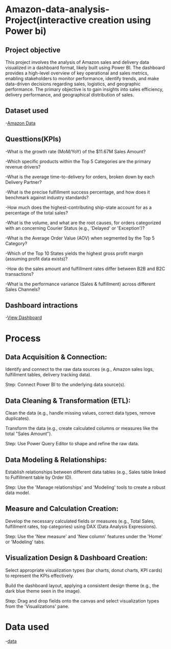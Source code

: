 # Amazon-data-analysis-Project(interactive creation using Power bi)
## Project objective
This project involves the analysis of Amazon sales and delivery data visualized in a dashboard format, likely built using Power BI. The dashboard provides a high-level overview of key operational and sales metrics, enabling stakeholders to monitor performance, identify trends, and make data-driven decisions regarding sales, logistics, and geographic performance. The primary objective is to gain insights into sales efficiency, delivery performance, and geographical distribution of sales.
## Dataset used
-<a href="https://github.com/anasmummar-702/Data-analysis-dashboards/blob/main/Amazon%20Data.xlsx">Amazon Data</a>
## Questtions(KPIs)

-What is the growth rate (MoM/YoY) of the $11.67M Sales Amount?

-Which specific products within the Top 5 Categories are the primary revenue drivers?

-What is the average time-to-delivery for orders, broken down by each Delivery Partner?

-What is the precise fulfillment success percentage, and how does it benchmark against industry standards?

-How much does the highest-contributing ship-state account for as a percentage of the total sales?

-What is the volume, and what are the root causes, for orders categorized with an concerning Courier Status (e.g., 'Delayed' or 'Exception')?

-What is the Average Order Value (AOV) when segmented by the Top 5 Category?

-Which of the Top 10 States yields the highest gross profit margin (assuming profit data exists)?

-How do the sales amount and fulfillment rates differ between B2B and B2C transactions?

-What is the performance variance (Sales & fulfillment) across different Sales Channels?

## Dashboard intractions 
-<a href="https://github.com/anasmummar-702/Data-analysis-dashboards/blob/main/Screenshot%202025-10-21%20162433.png">View Dashboard</a>

# Process

## Data Acquisition & Connection:

Identify and connect to the raw data sources (e.g., Amazon sales logs, fulfillment tables, delivery tracking data).

Step: Connect Power BI to the underlying data source(s).

## Data Cleaning & Transformation (ETL):

Clean the data (e.g., handle missing values, correct data types, remove duplicates).

Transform the data (e.g., create calculated columns or measures like the total "Sales Amount").

Step: Use Power Query Editor to shape and refine the raw data.

## Data Modeling & Relationships:

Establish relationships between different data tables (e.g., Sales table linked to Fulfillment table by Order ID).

Step: Use the 'Manage relationships' and 'Modeling' tools to create a robust data model.

## Measure and Calculation Creation:

Develop the necessary calculated fields or measures (e.g., Total Sales, fulfillment rates, top categories) using DAX (Data Analysis Expressions).

Step: Use the 'New measure' and 'New column' features under the 'Home' or 'Modeling' tabs.

## Visualization Design & Dashboard Creation:

Select appropriate visualization types (bar charts, donut charts, KPI cards) to represent the KPIs effectively.

Build the dashboard layout, applying a consistent design theme (e.g., the dark blue theme seen in the image).

Step: Drag and drop fields onto the canvas and select visualization types from the 'Visualizations' pane.

# Data used
-<a href="https://github.com/anasmummar-702/Data-analysis-dashboards/blob/main/Amazon%20Data.xlsx">data</a>


